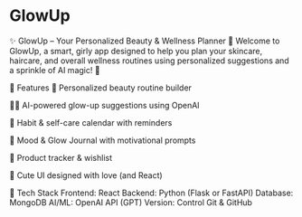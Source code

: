 # GlowUp
✨ GlowUp – Your Personalized Beauty & Wellness Planner 💅
Welcome to GlowUp, a smart, girly app designed to help you plan your skincare, haircare, and overall wellness routines using personalized suggestions and a sprinkle of AI magic! 💖

🌸 Features
🧖 Personalized beauty routine builder

💆‍♀️ AI-powered glow-up suggestions using OpenAI

📆 Habit & self-care calendar with reminders

📔 Mood & Glow Journal with motivational prompts

💄 Product tracker & wishlist

💅 Cute UI designed with love (and React)

🧠 Tech Stack
Frontend:	React
Backend:	Python (Flask or FastAPI)
Database:	MongoDB
AI/ML:	OpenAI API (GPT)
Version: Control	Git & GitHub
